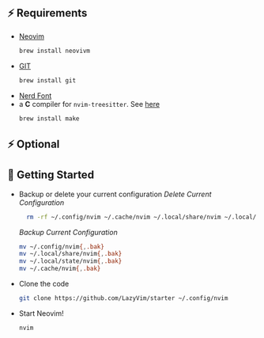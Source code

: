 ## ⚡️ Requirements
- [Neovim](https://neovim.io/)
  ```sh
  brew install neovivm
  ```
- [GIT](https://git-scm.com/)
  ```sh
  brew install git
  ```
- [Nerd Font](https://www.nerdfonts.com)
- a **C** compiler for `nvim-treesitter`. See [here](https://github.com/nvim-treesitter/nvim-treesitter#requirements)
    ```sh
    brew install make
    ```
## ⚡️ Optional
## 🚀 Getting Started
- Backup or delete your current configuration
  *Delete Current Configuration*
  ```sh
    rm -rf ~/.config/nvim ~/.cache/nvim ~/.local/share/nvim ~/.local/state/nvim
  ```
  *Backup Current Configuration*
    ```sh
    mv ~/.config/nvim{,.bak}
    mv ~/.local/share/nvim{,.bak}
    mv ~/.local/state/nvim{,.bak}
    mv ~/.cache/nvim{,.bak}
    ```
- Clone the code

  ```sh
  git clone https://github.com/LazyVim/starter ~/.config/nvim
  ```
- Start Neovim!

  ```sh
  nvim
  ```